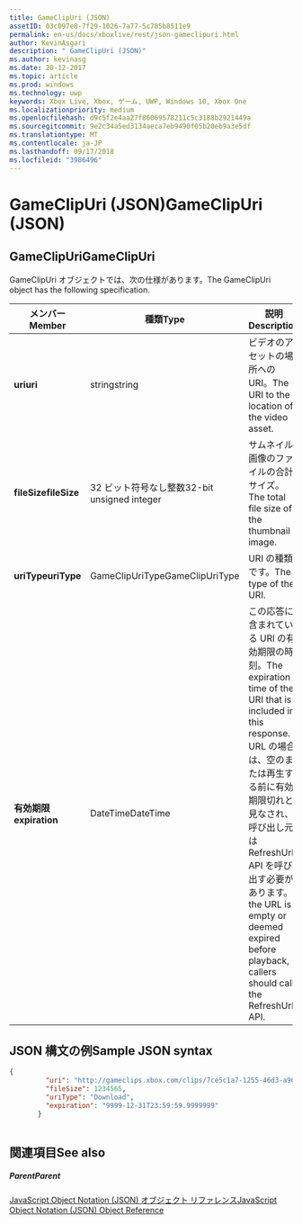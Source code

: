 ```yaml
---
title: GameClipUri (JSON)
assetID: 03c097e8-7f29-1026-7a77-5c785b8511e9
permalink: en-us/docs/xboxlive/rest/json-gameclipuri.html
author: KevinAsgari
description: " GameClipUri (JSON)"
ms.author: kevinasg
ms.date: 20-12-2017
ms.topic: article
ms.prod: windows
ms.technology: uwp
keywords: Xbox Live, Xbox, ゲーム, UWP, Windows 10, Xbox One
ms.localizationpriority: medium
ms.openlocfilehash: d9c5f2e4aa27f86069578211c5c3188b2921449a
ms.sourcegitcommit: 9e2c34a5ed3134aeca7eb9490f05b20eb9a3e5df
ms.translationtype: MT
ms.contentlocale: ja-JP
ms.lasthandoff: 09/17/2018
ms.locfileid: "3986496"
---
```

# <a name="gameclipuri-json"></a><span data-ttu-id="14585-104">GameClipUri (JSON)</span><span class="sxs-lookup"><span data-stu-id="14585-104">GameClipUri (JSON)</span></span>
 
<a id="ID4EO"></a>

 
## <a name="gameclipuri"></a><span data-ttu-id="14585-105">GameClipUri</span><span class="sxs-lookup"><span data-stu-id="14585-105">GameClipUri</span></span>
 
<span data-ttu-id="14585-106">GameClipUri オブジェクトでは、次の仕様があります。</span><span class="sxs-lookup"><span data-stu-id="14585-106">The GameClipUri object has the following specification.</span></span>
 
| <span data-ttu-id="14585-107">メンバー</span><span class="sxs-lookup"><span data-stu-id="14585-107">Member</span></span>| <span data-ttu-id="14585-108">種類</span><span class="sxs-lookup"><span data-stu-id="14585-108">Type</span></span>| <span data-ttu-id="14585-109">説明</span><span class="sxs-lookup"><span data-stu-id="14585-109">Description</span></span>| 
| --- | --- | --- | 
| <b><span data-ttu-id="14585-110">uri</span><span class="sxs-lookup"><span data-stu-id="14585-110">uri</span></span></b>| <span data-ttu-id="14585-111">string</span><span class="sxs-lookup"><span data-stu-id="14585-111">string</span></span>| <span data-ttu-id="14585-112">ビデオのアセットの場所への URI。</span><span class="sxs-lookup"><span data-stu-id="14585-112">The URI to the location of the video asset.</span></span>| 
| <b><span data-ttu-id="14585-113">fileSize</span><span class="sxs-lookup"><span data-stu-id="14585-113">fileSize</span></span></b>| <span data-ttu-id="14585-114">32 ビット符号なし整数</span><span class="sxs-lookup"><span data-stu-id="14585-114">32-bit unsigned integer</span></span>| <span data-ttu-id="14585-115">サムネイル画像のファイルの合計サイズ。</span><span class="sxs-lookup"><span data-stu-id="14585-115">The total file size of the thumbnail image.</span></span>| 
| <b><span data-ttu-id="14585-116">uriType</span><span class="sxs-lookup"><span data-stu-id="14585-116">uriType</span></span></b>| <span data-ttu-id="14585-117">GameClipUriType</span><span class="sxs-lookup"><span data-stu-id="14585-117">GameClipUriType</span></span>| <span data-ttu-id="14585-118">URI の種類です。</span><span class="sxs-lookup"><span data-stu-id="14585-118">The type of the URI.</span></span>| 
| <b><span data-ttu-id="14585-119">有効期限</span><span class="sxs-lookup"><span data-stu-id="14585-119">expiration</span></span></b>| <span data-ttu-id="14585-120">DateTime</span><span class="sxs-lookup"><span data-stu-id="14585-120">DateTime</span></span>| <span data-ttu-id="14585-121">この応答に含まれている URI の有効期限の時刻。</span><span class="sxs-lookup"><span data-stu-id="14585-121">The expiration time of the URI that is included in this response.</span></span> <span data-ttu-id="14585-122">URL の場合は、空のまたは再生する前に有効期限切れと見なされ、呼び出し元は RefreshUrl API を呼び出す必要があります。</span><span class="sxs-lookup"><span data-stu-id="14585-122">If the URL is empty or deemed expired before playback, callers should call the RefreshUrl API.</span></span>| 
  
<a id="ID4EMC"></a>

 
## <a name="sample-json-syntax"></a><span data-ttu-id="14585-123">JSON 構文の例</span><span class="sxs-lookup"><span data-stu-id="14585-123">Sample JSON syntax</span></span>
 

```json
{
         "uri": "http://gameclips.xbox.com/clips/7ce5c1a7-1255-46d3-a90e-34a0e2dfab06/clip.mp4",
         "fileSize": 1234565,
         "uriType": "Download",
         "expiration": "9999-12-31T23:59:59.9999999"
       }
    
```

  
<a id="ID4EVC"></a>

 
## <a name="see-also"></a><span data-ttu-id="14585-124">関連項目</span><span class="sxs-lookup"><span data-stu-id="14585-124">See also</span></span>
 
<a id="ID4EXC"></a>

 
##### <a name="parent"></a><span data-ttu-id="14585-125">Parent</span><span class="sxs-lookup"><span data-stu-id="14585-125">Parent</span></span> 

[<span data-ttu-id="14585-126">JavaScript Object Notation (JSON) オブジェクト リファレンス</span><span class="sxs-lookup"><span data-stu-id="14585-126">JavaScript Object Notation (JSON) Object Reference</span></span>](atoc-xboxlivews-reference-json.md)

   